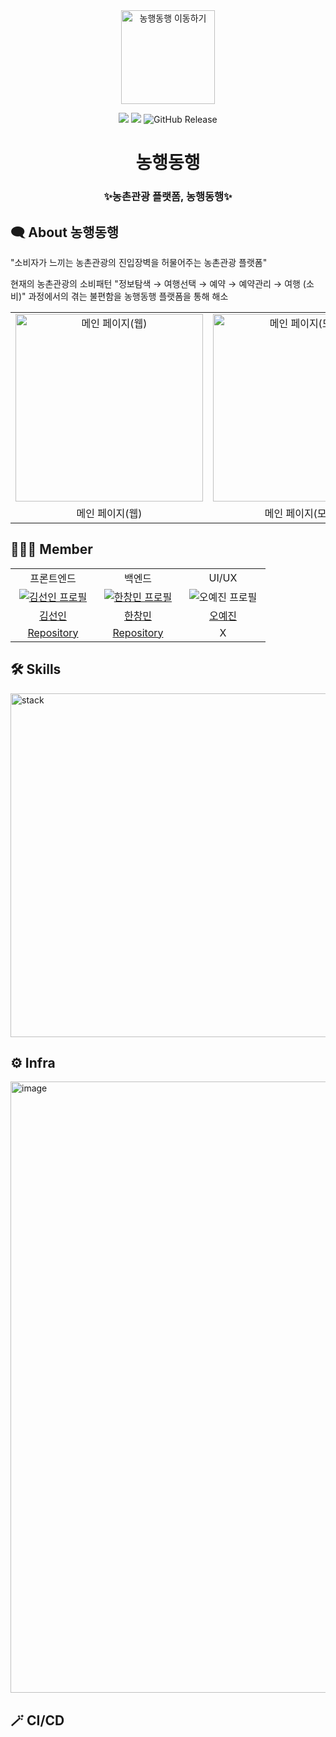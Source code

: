 <div align="center">
<a href="https://nonghaneg.site/">
<img width="150px" src="https://github.com/NonghaengDonghaeng/Nonghaeng_BE/assets/49056953/a57a6bb6-b973-4084-bb55-7de272da5dc2" alt="농행동행 이동하기"/>
</a>

[![](https://img.shields.io/badge/-nonghaeng-important?style=flat&logo=airplayvideo&logoColor=white&labelColor=black&color=%233145FF)](https://nonghaeng.site/)
[![](https://img.shields.io/badge/-Tech%20Blog-important?style=flat&logo=angellist&logoColor=balck&labelColor=black&color=white)](https://until-developer.co.kr/)
![GitHub Release](https://img.shields.io/docker/v/hcmhcs/nonghaeng-be
)


# 농행동행

### ✨농촌관광 플랫폼, 농행동행✨

</div>

## 🗨️ About 농행동행
"소비자가 느끼는 농촌관광의 진입장벽을 허물어주는 농촌관광 플랫폼"

현재의 농촌관광의 소비패턴 "정보탐색 → 여행선택 → 예약 → 예약관리 → 여행
(소비)" 과정에서의 겪는 불편함을 농행동행 플랫폼을 통해 해소
<table>
<tr>
<td align="center">
    <img width="300" src="https://github.com/NonghaengDonghaeng/Nonghaeng_BE/assets/49056953/04404423-fb25-44e9-8887-26be95e42d74" alt="메인 페이지(웹)" />
</td>
<td align="center">
    <img width="300" src="https://github.com/NonghaengDonghaeng/.github/assets/49056953/68e530c7-a497-4ad8-9bc1-0258e7dd178a" alt="메인 페이지(모바일)" />
</td>

</tr>
<tr>
<td align="center">메인 페이지(웹)</td>
<td align="center">메인 페이지(모바일)</td>
</tr>

</table>

## 👨🏻‍💻 Member
<table>
<tr>
<td align="center">프론트엔드</td>
<td align="center">백엔드</td>
<td align="center">UI/UX</td>

</tr>
  <tr>
    <td align="center" width="120px">
      <a href="https://github.com/kimsunin" target="_blank">
        <img src="https://avatars.githubusercontent.com/kimsunin" alt="김선인 프로필" />
      </a>
    </td>
    <td align="center" width="120px">
      <a href="https://github.com/hcmhcs" target="_blank">
        <img src="https://avatars.githubusercontent.com/hcmhcs" alt="한창민 프로필" />
      </a>
    </td>
      <td align="center"  width="120px">
      <img src="https://github.com/NonghaengDonghaeng/.github/assets/49056953/355cba3c-ad62-4a6a-b4df-df5bef1f6286" alt="오예진 프로필" />
    </td>
  </tr>
  <tr>
    <td align="center">
      <a href="https://github.com/kimsunin" target="_blank">
        김선인
      </a>
    </td>
     <td align="center">
      <a href="https://github.com/hcmhcs" target="_blank">
       한창민
      </a>
    </td>
    <td align="center">
        <a href="https://www.notion.so/e6782c965b8a4f3cd10517ed08d82aec">오예진</a>
    </td>
  </tr>
<tr>
<td align="center"> <a href="https://github.com/NonghaengDonghaeng/Nonghaeng_FE">Repository</a></td>
<td align="center"> <a href="https://github.com/NonghaengDonghaeng/Nonghaeng_BE">Repository</a></td>
<td align="center"> X</td>
</tr>
</table>

## 🛠️ Skills
<img width="550" alt="stack" src="https://github.com/NonghaengDonghaeng/Nonghaeng_BE/assets/49056953/acc09429-5e21-40ce-bd56-a541d35b4c24">

## ⚙️ Infra
<img width="978" alt="image" src="https://github.com/NonghaengDonghaeng/.github/assets/49056953/03a2ed96-507f-4e04-987e-2d8264cf7429">

## 🪄 CI/CD
